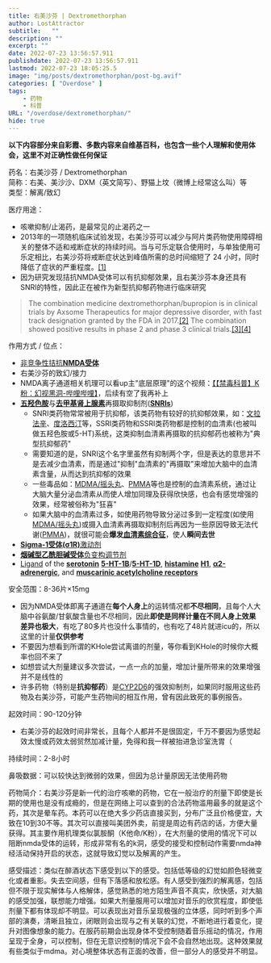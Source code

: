 ```yaml
---
title: 右美沙芬 | Dextromethorphan
author: LostAttractor
subtitle:   ""
description: ""
excerpt: ""
date: 2022-07-23 13:56:57.911
publishdate: 2022-07-23 13:56:57.911
lastmod: 2022-07-23 18:05:25.5
image: "img/posts/dextromethorphan/post-bg.avif"
categories: [ "Overdose" ]
tags:
    - 药物
    - 科普
URL: "/overdose/dextromethorphan/"
hide: true
---
```


**以下内容部分来自彩霞、多数内容来自维基百科，也包含一些个人理解和使用体会，这里不对正确性做任何保证**

药名：右美沙芬 / Dextromethorphan  
简称：右美、美沙沙、DXM（英文简写）、野猫上坟（微博上经常这么叫）等  
类型：解离/致幻

医疗用途：
 - 咳嗽抑制/止渴药，是最常见的止渴药之一
 - 2013年的一项随机临床试验发现，右美沙芬可以减少与阿片类药物使用障碍相关的整体不适和戒断症状的持续时间。当与可乐定联合使用时，与单独使用可乐定相比，右美沙芬将戒断症状达到峰值所需的总时间缩短了 24 小时，同时降低了症状的严重程度。[[1]](https://www.ncbi.nlm.nih.gov/pmc/articles/PMC3706070)
 - 因为研究发现拮抗NMDA受体可以有抗抑郁效果，且右美沙芬本身还具有SNRI的特性，因此正在被作为新型抗抑郁药物进行临床研究  
 >  The combination medicine dextromethorphan/bupropion is in clinical trials by Axsome Therapeutics for major depressive disorder, with fast track designation granted by the FDA in 2017.[[2]](www.globenewswire.com/news-release/2017/02/14/916854/0/en/Axsome-Therapeutics-Receives-FDA-Fast-Track-Designation-for-AXS-05-for-Treatment-Resistant-Depression.html) The combination showed positive results in phase 2 and phase 3 clinical trials.[[3]](https://www.mdedge.com/psychiatry/article/212142/depression/dextromethorphan/bupropion-combo-remarkably-fast-acting)[[4]](https://axsometherapeuticsinc.gcs-web.com/news-releases/news-release-details/axsome-therapeutics-announces-axs-05-achieves-primary-endpoint-1)


作用方式 / 位点：
 - [非竞争性拮抗](https://en.wikipedia.org/wiki/Uncompetitive_inhibition)[**NMDA受体**](https://en.wikipedia.org/wiki/NMDA_receptor)
  - 右美沙芬的致幻/接力
  - NMDA离子通道相关机理可以看up主"底层原理"的这个视频：[【【禁毒科普】K粉：幻视黑洞-哔哩哔哩】](https://b23.tv/vebXrYA)，后续有空了我再补上
 - [**五羟色胺**](https://en.wikipedia.org/wiki/Serotonin)与[**去甲基肾上腺素**](https://en.wikipedia.org/wiki/Norepinephrine_transporter)再摄取抑制剂([**SNRIs**](https://en.wikipedia.org/wiki/Serotonin%E2%80%93norepinephrine_reuptake_inhibitor))
   - SNRI类药物常常被用于抗抑郁，该类药物有较好的抗抑郁效果，如：[文拉法辛](https://zh.wikipedia.org/wiki/%E6%96%87%E6%8B%89%E6%B3%95%E8%BE%9B)、[度洛西汀](https://zh.wikipedia.org/wiki/%E5%BA%A6%E6%B4%9B%E8%A5%BF%E6%B1%80)等，SSRI类药物和SSRI类药物都是控制的血清素(也被叫做五羟色胺或5-HT)系统，这类抑制血清素再摄取的抗抑郁药也被称为"典型抗抑郁药"
   - 需要知道的是，SNRI这个名字里虽然有抑制两个字，但是表达的意思并不是去减少血清素，而是通过"抑制"血清素的"再摄取"来增加大脑中的血清素含量，从而达到抗抑郁的效果
   - 一些毒品如：[MDMA/摇头丸](https://en.wikipedia.org/wiki/MDMA)、[PMMA](https://en.wikipedia.org/wiki/Para-Methoxy-N-methylamphetamine)等也是控制的血清素系统，通过让大脑大量分泌血清素从而使人增加同理及获得欣快感，也会有感觉增强的效果，经常被俗称为"狂喜"
   - 如果大脑中的血清素过多，如使用药物导致分泌过多到一定程度(如使用[MDMA/摇头丸](https://en.wikipedia.org/wiki/MDMA))或摄入血清素再摄取抑制剂后再因为一些原因导致无法代谢([PMMA](https://en.wikipedia.org/wiki/Para-Methoxy-N-methylamphetamine))，就很可能会**爆发[血清素综合征](https://zh.wikipedia.org/wiki/%E8%A1%80%E6%B8%85%E7%B4%A0%E7%BB%BC%E5%90%88%E7%97%87)**，使人**瞬间去世**
 - [**Sigma-1受体(σ1R)**](https://en.wikipedia.org/wiki/Sigma-1_receptor)[激动剂](https://en.wikipedia.org/wiki/Agonist)
 - [**烟碱型乙酰胆碱受体**](https://en.wikipedia.org/wiki/Nicotinic_acetylcholine_receptor)[负变构调节剂](https://en.wikipedia.org/wiki/Allosteric_modulator)
 - [Ligand](https://en.wikipedia.org/wiki/Ligand_(biochemistry)) of the [**serotonin**](https://en.wikipedia.org/wiki/Serotonin) [**5-HT-1B**](https://en.wikipedia.org/wiki/5-HT1B_receptor)/[**5-HT-1D**](https://en.wikipedia.org/wiki/5-HT1D_receptor), [**histamine**](https://en.wikipedia.org/wiki/Histamine) [**H1**](https://en.wikipedia.org/wiki/H1_receptor), [**α2-adrenergic**](https://en.wikipedia.org/wiki/Alpha-2_adrenergic_receptor), and [**muscarinic acetylcholine receptors**](https://en.wikipedia.org/wiki/Muscarinic_acetylcholine_receptor)

安全范围：8-36片×15mg
 - 因为NMDA受体即离子通道在**每个人身上**的运转情况都**不尽相同**，且每个人大脑中谷氨酸/甘氨酸含量也不尽相同，因此**即使是同样计量在不同人身上效果差异也极大**，有吃了80多片也没什么事情的，也有吃了48片就进icu的，所以这里的计量**仅供参考**
 - 不要因为想看到所谓的KHole尝试离谱的剂量，等你看到KHole的时候你大概率也回不来了
 - 如想尝试大剂量建议多次尝试，一点一点的加量，增加计量所带来的效果增强并不是线性的
 - 许多药物（特别是**抗抑郁药**）是[CYP2D6](https://en.wikipedia.org/wiki/CYP2D6)的强效抑制剂，如果同时服用这些药物及右美沙芬，可能产生药物间的相互作用，曾有因此致死的事例报告。

起效时间：90-120分钟
 - 右美沙芬的起效时间非常长，且每个人都并不是很固定，千万不要因为感觉起效太慢或药效太弱贸然加减计量，免得和我一样被抬进急诊室洗胃（

持续时间：2-8小时

鼻吸数据：可以较快达到微弱的效果，但因为总计量原因无法使用药物

药物简介：右美沙芬是新一代的治疗咳嗽的药物，它在一般治疗的剂量下即使是长期的使用也是没有成瘾的，但是在网络上可以查到的合法药物滥用最多的就是这个药，其次是晕车药。本药可以在绝大多少药店直接买到，分布广泛且价格便宜，大致在10到30不等。其次可以直接叫美团外卖，前提是周边有药店的话，方便大量获得。其主要作用机理类似氯胺酮（K他命/K粉），在大剂量的使用的情况下可以阻断nmda受体的运转，形成非常有名的k洞，感受的接受和控制动作需要nmda神经活动保持开启的状态，这就导致幻觉以及解离的产生。

感受描述：类似在醉酒状态下感受到以下的感受。包括低等级的幻觉如颜色轻微变化或者重影。失去空间感，但有下落感和放松感。有人感受到强烈的解离感，包括但不限于现实解体与人格解体，感觉熟悉的地方陌生声音不真实，欣快感，对大脑的感受加强，联想能力增强。如果大剂量服用可以增加对音乐的欣赏程度，即使低剂量下都有体现却不明显。可以表现出对音乐呈现极强的立体感，同时听到多个声部的演奏，清晰且独立，闭眼则会出现与之有关联的幻觉，不断地进行着变化，提升对图像想象的能力。在服药前期会出现身体不受控制随着音乐摇动的情况，作用呈现于全身，可以控制，但在无意识控制的情况下会不会自然地出现。这种效果就有些类似于mdma。对心境整体状态有正面的改善，但一部分人的感受并不明显。